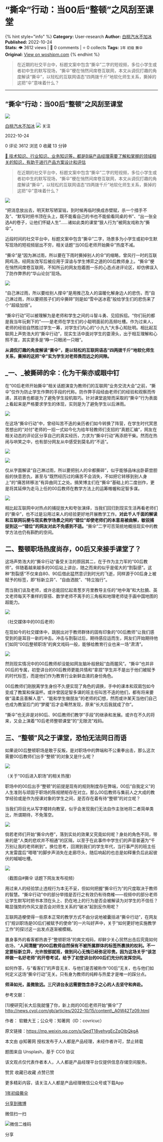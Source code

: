 # “撕伞”行动：当00后“整顿”之风刮至课堂
{% hint style="info" %}
**Category:** User-research
**Author:** [白桃汽水不加冰](https://www.woshipm.com/u/48283)
**Published:** 2022-10-24  
**Stats:** 👁️ 3612 views | 💬 0 comments | ⭐ 0 collects
**Tags:** `1年` `初级` `撕伞`
**Original:** [View on woshipm.com](https://www.woshipm.com/user-research/5653150.html)
{% endhint %}
> 在近期的社交平台中，标题文案中包含“撕伞”二字的短视频，多位小学生或者初中生的默写现场，“撕伞”梗在悄然间席卷互联网，本文从调侃打趣的角度解读“撕伞”，以轻松的互联网语态“四两拨千斤”地软化师生关系，撕掉的这把“伞”意味着什么？

---

## “撕伞”行动：当00后“整顿”之风刮至课堂

[![](https://image.woshipm.com/wp-files/2022/06/Q0a8Mz98D30BDLp0o2FC.jpg!/both/72x72)](https://www.woshipm.com/u/48283)

[白桃汽水不加冰](https://www.woshipm.com/u/48283) ![](https://static.woshipm.com/tag/1101_1@2x.png) 关注

2022-10-24

0 评论 3612 浏览 0 收藏 13 分钟

[🔗 技术知识、行业知识、业务知识等，都是B端产品经理需要了解和掌握的领域相关的知识，有助于进行产品方案设计和评估](https://ke.qidianla.com/courses/bcpm)

> 在近期的社交平台中，标题文案中包含“撕伞”二字的短视频，多位小学生或者初中生的默写现场，“撕伞”梗在悄然间席卷互联网，本文从调侃打趣的角度解读“撕伞”，以轻松的互联网语态“四两拨千斤”地软化师生关系，撕掉的这把“伞”意味着什么？

![](https://image.woshipm.com/wp-files/2022/10/JJxlkRjTspoJ8IOFIz5O.png)

“把消息放出去，明天默写陋室铭，到时候再临时换成赤壁赋，杀一个措手不及”、“默写时把书顶在头上，既不能看自己的书也不能偷看同桌的书”、“出一张全选A的卷子，让他们怀疑人生”……诸如此类的课堂“狠人行为”被网友戏称为“撕伞”。

近段时间的社交平台中，标题文案中包含“撕伞”二字，场景多为小学生或初中生默写现场的短视频层出不穷，相关话题“当00后老师开始撕伞”热度不减。

“撕伞”是“因为淋过雨，所以要在下雨时撕掉别人的伞”的缩略，曾风行一时的互联网鸡汤，经网友改写后被应用于深谙与学生博弈之道的00后教师身上。“撕伞”梗在悄然间席卷互联网，不知所云的网友抱着图一乐的心态点进评论区，却仿佛误入了防作弊界的“华山论剑”现场。

![](https://image.yunyingpai.com/wp/2022/10/osID2ndIIjgI8oN1DeYc.jpeg)

“自己淋过雨，所以要给别人撑伞”是用推己及人的温暖化解身边人的悲伤，而“自己淋过雨，所以要把孩子们的伞撕碎”则是如“雪中送冰雹”般给学生们的悲伤来了个“超级加倍”。

“撕伞行动”可以被理解为是老师和学生之间的斗智斗勇、见招拆招。“你们玩的都是我当年玩剩下的”——是老师在学生们的小聪明面前的高频吐槽。作为过来人，老师的经验自然胜过学生一筹，对学生们内心的“小九九”大多心知肚明。相比起互联网上声势浩大的“撕伞行动”，现实生活中面对学生的耍滑头，出于相互理解和心照不宣，其实更多是“睁一只眼闭一只眼”。

**从调侃打趣的角度解读“撕伞”，是以轻松的互联网语态“四两拨千斤”地软化师生关系，撕掉的这把“伞”实为学生对老师畏而远之的间隙。**

## _一、_被撕碎的伞：化为干柴亦或眼中钉

在“00后老师开始撕伞”相关话题演变为教师们的互联网“业务交流大会”之前，“撕伞”仅作为防止学生作弊的手段的代称。防作弊手段经由老师们的经验和观察而传递，其初衷也都是为了避免学生投机取巧。针对课堂逾矩而采取的“撕伞”行为表面上看起来是严格要求学生的体现，实则是为了避免学生以后淋雨。

![](https://image.yunyingpai.com/wp/2022/10/xetm3OHXJNiJOSkLWNcM.jpeg)

在这场“撕伞行动”中，曾经叫苦不迭的亲历者们如今转换了阵营，在学生时代冥思苦想出的“对付”老师的一招一式如今化为给年轻教师们支招的“真题汇编”，网友在相关动态的评论区分享自己的真实经历，力求为“撕伞行动”再添把干柴。然而在热闹与哄笑之中，也有部分网友从中感受到莫名的“不适”。

![](https://image.yunyingpai.com/wp/2022/10/SlSA6OhH1ntP2J9tSJ2R.png)

![](https://image.yunyingpai.com/wp/2022/10/apBAKqA7S0Lkjeu4ZHTk.jpeg)

仅从字面解读“自己淋过雨，所以要把别人的伞都撕碎”，似乎能够品味出卧薪尝胆般的快意恩仇，甚至与“既然经历过的痛苦不会消失，不如把它转移到别人身上”的“痛苦转移法”有异曲同工之处。搞笑博主们在“撕伞”基础上的二度创作，更是将其延伸为走马上任的00后教师在教学方法上的运筹帷幄和足智多谋。

![](https://image.yunyingpai.com/wp/2022/10/KI9IzKf3m5ydXY7kjS8l.png)

相比起互联网中对热点的捕捉放大和夸张演绎，当我们回归到现实生活再看老师们的“撕伞”，也不过是沿用过来人的经验更好地开展教学工作。**对此千人千面的解读和互联网玩梗与现实教学场景之间的“错位”却使老师们的本意易被曲解，敏锐捕捉到这一“错位”的网友对此不免感到不适。**“撕伞”二字可否笼统地概括现实中的教学方法也仍有斟酌的空间。

## 二、整顿职场热度尚存，00后又来接手课堂了？

这场声势浩大的“撕伞行动”备受关注的原因其二，在于作为主力军的“00后教师”。伴随着越来越多的00后站上讲台，随之而来的似乎是偌大的“割裂感”。这种“割裂感”不仅来自80、90后借此猛然意识到时光的飞逝，同样源于00后身上被赋予的标签，即“标新立异”、“自由洒脱”、“特立独行”。

而当我们谈及老师，或许总能回忆起青葱岁月里教导主任的“地中海”和大肚腩、英文老师每天不重样的穿搭、数学老师不离手的三角板和地理老师徒手画中国地图的超能力。

![](https://image.yunyingpai.com/wp/2022/10/OmxaFDuLn09i0WlD1Pja.jpeg)

（社交媒体中的00后老师）

在现如今的社交媒体中，跳脱出对于教师群体的固有印象的“00后教师”让我们感受到的是耳目一新的冲击。冲击与割裂过后，期待感应运而生，网友们开始期待他们如同“00后整顿职场”的爽文戏码一般，能够给教育行业也来一场“肃清”。

![](https://image.yunyingpai.com/wp/2022/10/VrBtXxiJaJbJFURULhlv.jpeg)

然则现实情况中的00后教师却没能如网友脑补般掀起“血雨腥风”。“撕伞”也并非00后的专属，初登讲台的00后教师更能共情和“拿捏”学生并不是出于他们被赋予的时代标签，而是他们作为教育行业新鲜血液的身份角色。

00后教师们刚脱离学生身份不久便实现了角色的调换，手中的课本和双肩包如今变成了教案和保温杯。或许曾因足智多谋的班主任叫苦不迭的他们，都有将来要做“温柔且善解人意”、“能和学生做朋友”的老师的幻想，然而或许某天当他们自己也成为教室后门的“梦魇”后才会蓦然发现，原来“长大后我就成了你”。

“撕伞”也无非是对80后、90后教师们教学“手段”的继承和发展。或许在不久的将来，又会上演着“10后老师整顿课堂”的“无限流”戏码。

## 三、“整顿”风之于课堂，恐怕无法同日而语

如果说00后整顿职场是敢于反叛，是对职场中的弊端和不公重拳出击，那么这次需要00后教师们出手“整顿”的对象又是什么呢？

![](https://image.yunyingpai.com/wp/2022/10/z5VF1aM0KPREJDIh6LKj.jpeg)

（关于“00后进入职场”的相关热搜）

职场中的00后出手“整顿”的前提是现有的规则制度存在弊端，00后“自我定义”的人生准则与顽固于职场的陈规陋矩存在对立。那么00后教师与集前人之大成的教学经验或是作为授课对象的学生之间，是否存在着有待“整顿”的对立呢？

当我们将目光从写字楼转向教室，似乎会发现我们无法自作主张地将二者简单类比，所谓期待，不免落空。

![](https://image.yunyingpai.com/wp/2022/10/BWhNeZpCUF8HPBTeBXkb.jpeg)

倘若老师们开始“撕伞内卷”，落到实处的效果又究竟如何呢？身处的角色不同，带来的是“人类的悲欢并不相通”的区隔，以至于在此事件中学生们的声音普遍为“千万别让我的老师刷到”。换位思考，回溯到我们的学生年代，当行事严厉的班主任大发雷霆后“嗒嗒”的脚步声消失在走廊尽头，随后响起的也总是如释重负后此起彼伏的嘁嘁吐槽。

![](https://image.yunyingpai.com/wp/2022/10/a5Vp6gqRuFAHnOpTmQmC.png)

（截图自#撕伞 话题下网友发布视频）

用过来人的经验禁止违规行为本无不妥，但如何把握“撕伞行为”的尺度取决于教师的智慧。“撕伞行动”中的部分举措是否行之有效仍有待商榷——视频中的部分老师让学生默写时把书本顶在头上、扔在地上的行为是否会被解读为对学生的不信任？略显强势的作风又是否会对师生关系的“破冰”起到反作用呢？

互联网造梗使得一些原本正常的教学方式不由分说地被囊括进“撕伞行动”，在网友们“规训职场是00后们被赋予的使命”的一片叫好声中，关于“如何更好地实施教学工作”的探讨这一出发点逐渐被模糊。

置身事外的看客都热衷于“整顿职场”的爽文戏码，却鲜少关心贸然出击后究竟如何收场，“**人间清醒”的00后教师自然保有不被所属群体的标签所裹挟的权利。**不一定要标新立异，允许按部就班，做到问心无愧已经弥足珍贵。**因为这场关乎****“该怎样做一名好老师”的开卷考试，给予了初登讲台的00后们充分的发挥空间。**

如何作答，与“看客们”的声音无关、与他们是否被称作“00后”无关，也与他们如何定义这场“撕伞行动”无关。只有身为教师的纯粹与热爱才是唯一的踩分点。

**师泽如光，虽微致远。三尺讲台永远需要饱含赤子之心的人去坚守和奔赴。**

参考文献：

\[1\]梗研究|长大后我就懂了你，新上岗的00后老师开始“撕伞”了 http://news.cyol.com/gb/articles/2022-10/15/content\_A0W42Tz09.html

作者： 软糖大王；公众号：知著网（ID：covricuc）

原文链接：https://mp.weixin.qq.com/s/QedT18vehvgEcZqOIbQkgA

本文由 @知著网 授权发布于人人都是产品经理，未经作者许可，禁止转载

题图来自 Unsplash，基于 CC0 协议

该文观点仅代表作者本人，人人都是产品经理平台仅提供信息存储空间服务。

赞赏 收藏已收藏 点赞已赞

更多精彩内容，请关注人人都是产品经理微信公众号或下载App

[1年](https://www.woshipm.com/tag/1%e5%b9%b4)[初级](https://www.woshipm.com/tag/%e5%88%9d%e7%ba%a7)[撕伞](https://www.woshipm.com/tag/%e6%92%95%e4%bc%9e)

[分享到微博](https://service.weibo.com/share/share.php?appkey=2775287854&title=“撕伞”行动：当00后“整顿”之风刮至课堂&url=https://www.woshipm.com/user-research/5653150.html&pic=https://image.woshipm.com/wp-files/2022/10/JJxlkRjTspoJ8IOFIz5O.png)

微信扫一扫

![微信二维码](https://api.pwmqr.com/qrcode/create/?url=https://www.woshipm.com/user-research/5653150.html)

分享